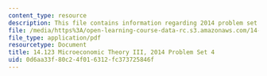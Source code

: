 ```yaml
---
content_type: resource
description: This file contains information regarding 2014 problem set 4.
file: /media/https%3A/open-learning-course-data-rc.s3.amazonaws.com/14-123-microeconomic-theory-iii-spring-2015/0d6aa33f80c24f016312fc373725846f_MIT14_123S15_PSet_4_14.pdf
file_type: application/pdf
resourcetype: Document
title: 14.123 Microeconomic Theory III, 2014 Problem Set 4
uid: 0d6aa33f-80c2-4f01-6312-fc373725846f
---
```


